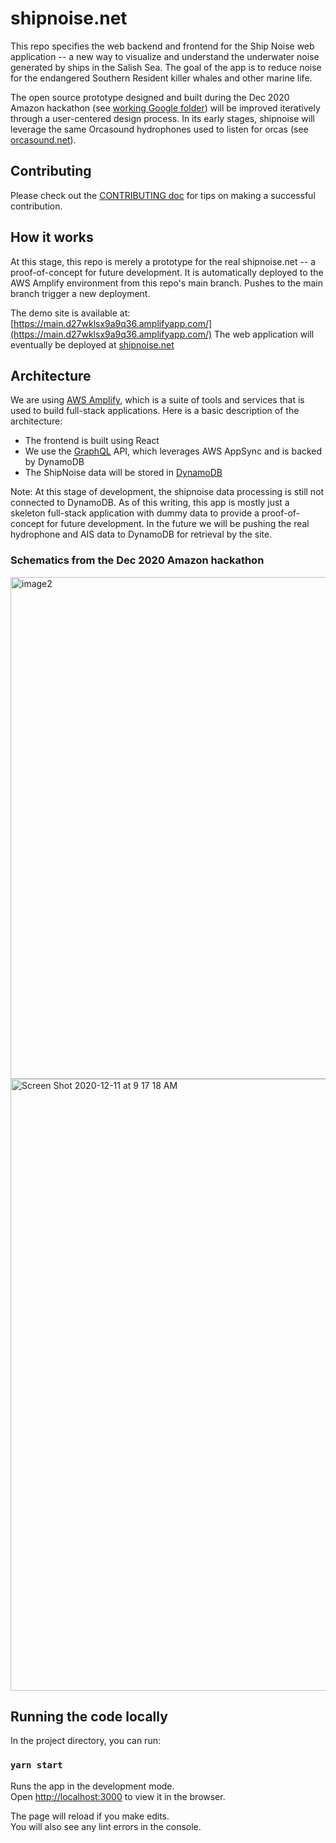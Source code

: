 # shipnoise.net

This repo specifies the web backend and frontend for the Ship Noise web application -- a new way to visualize and understand the underwater noise generated by ships in the Salish Sea. The goal of the app is to reduce noise for the endangered Southern Resident killer whales and other marine life. 

The open source prototype designed and built during the Dec 2020 Amazon hackathon (see [working Google folder](https://drive.google.com/drive/folders/11FrZCJX2aIBaLilfyZuRkdADivFsohxK?usp=share_link)) will be improved iteratively through a user-centered design process. In its early stages, shipnoise will leverage the same Orcasound hydrophones used to listen for orcas (see [orcasound.net](https://orcasound.net)).

## Contributing

Please check out the [CONTRIBUTING doc](https://github.com/orcasound/orca-shipnoise/blob/main/CONTRIBUTING.md) for tips on making a successful contribution.

## How it works

At this stage, this repo is merely a prototype for the real shipnoise.net -- a proof-of-concept for future development. 
It is automatically deployed to the AWS Amplify environment from this repo's main branch. Pushes to the main branch trigger a new deployment.

The demo site is available at: [https://main.d27wklsx9a9q36.amplifyapp.com/](https://main.d27wklsx9a9q36.amplifyapp.com/) 
The web application will eventually be deployed at [shipnoise.net](https://shipnoise.net)

## Architecture

We are using [AWS Amplify](https://aws.amazon.com/amplify/), which is a suite of tools and services that is used to build full-stack applications. 
Here is a basic description of the architecture:

- The frontend is built using React
- We use the [GraphQL](https://graphql.org/) API, which leverages AWS AppSync and is backed by DynamoDB
- The ShipNoise data will be stored in [DynamoDB](https://aws.amazon.com/dynamodb/)

Note: At this stage of development, the shipnoise data processing is still not connected to DynamoDB. As of this writing, this app is mostly just a skeleton full-stack application with dummy data to provide a proof-of-concept for future development. In the future we will be pushing the real hydrophone and AIS data to DynamoDB for retrieval by the site.

### Schematics from the Dec 2020 Amazon hackathon

<img width="803" alt="image2" src="https://user-images.githubusercontent.com/14044595/132772184-fac60f29-72ce-482d-bdde-339af0093146.png">

<img width="979" alt="Screen Shot 2020-12-11 at 9 17 18 AM" src="https://user-images.githubusercontent.com/14044595/132772176-6fbdfe08-2ed1-4f7a-a263-e372d159754f.png">

## Running the code locally

In the project directory, you can run:

### `yarn start`

Runs the app in the development mode.\
Open [http://localhost:3000](http://localhost:3000) to view it in the browser.

The page will reload if you make edits.\
You will also see any lint errors in the console.

